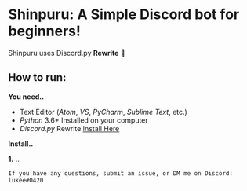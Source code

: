# Shinpuru: A Simple Discord bot for beginners! 

Shinpuru uses Discord.py **Rewrite** 🎉

## How to run:

**You need..** 
- Text Editor (_Atom_, _VS_, _PyCharm_, _Sublime Text_, etc.)
- _Python_ 3.6+ Installed on your computer
- _Discord.py_ Rewrite [Install Here](https://github.com/Rapptz/discord.py)

**Install..**

**1.** ..









`If you have any questions, submit an issue, or DM me on Discord: lukee#0420`
